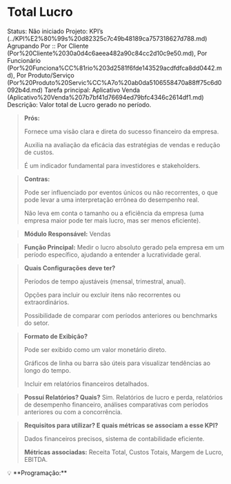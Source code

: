 # Total Lucro

Status: Não iniciado
Projeto: KPI’s (../KPI%E2%80%99s%20d82325c7c49b48189ca757318627d788.md)
Agrupando Por :: Por Cliente (Por%20Cliente%2030a0d4c6aeea482a90c84cc2d10c9e50.md), Por Funcionário (Por%20Funciona%CC%81rio%203d2581f6fde143529acdfdfca8dd0442.md), Por Produto/Serviço (Por%20Produto%20Servic%CC%A7o%20ab0da5106558470a88ff75c6d0092b4d.md)
Tarefa principal: Aplicativo Venda (Aplicativo%20Venda%207b7bf41d76694ed79bfc4346c2614df1.md)
Descrição: Valor total de Lucro gerado no período.

> **Prós:**
> 
> 
> Fornece uma visão clara e direta do sucesso financeiro da empresa.
> 
> Auxilia na avaliação da eficácia das estratégias de vendas e redução de custos.
> 
> É um indicador fundamental para investidores e stakeholders.
> 

> **Contras:**
> 
> 
> Pode ser influenciado por eventos únicos ou não recorrentes, o que pode levar a uma interpretação errônea do desempenho real.
> 
> Não leva em conta o tamanho ou a eficiência da empresa (uma empresa maior pode ter mais lucro, mas ser menos eficiente).
> 

> **Módulo Responsável:**
Vendas
> 

> **Função Principal:**
Medir o lucro absoluto gerado pela empresa em um período específico, ajudando a entender a lucratividade geral.
> 

> **Quais Configurações deve ter?**
> 
> 
> Períodos de tempo ajustáveis (mensal, trimestral, anual).
> 
> Opções para incluir ou excluir itens não recorrentes ou extraordinários.
> 
> Possibilidade de comparar com períodos anteriores ou benchmarks do setor.
> 

> **Formato de Exibição?**
> 
> 
> Pode ser exibido como um valor monetário direto.
> 
> Gráficos de linha ou barra são úteis para visualizar tendências ao longo do tempo.
> 
> Incluir em relatórios financeiros detalhados.
> 

> **Possuí Relatórios? Quais?**
Sim. Relatórios de lucro e perda, relatórios de desempenho financeiro, análises comparativas com períodos anteriores ou com a concorrência.
> 

> **Requisitos para utilizar? E quais métricas se associam a esse KPI?**
> 
> 
> Dados financeiros precisos, sistema de contabilidade eficiente.
> 
> **Métricas associadas:** Receita Total, Custos Totais, Margem de Lucro, EBITDA.
> 

<aside>
💡 **Programação:**

</aside>